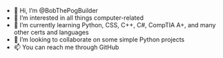 - 👋 Hi, I’m @BobThePogBuilder
- 👀 I’m interested in all things computer-related
- 🌱 I’m currently learning Python, CSS, C++, C#, CompTIA A+, and many other certs and languages
- 💞️ I’m looking to collaborate on some simple Python projects
- 📫 You can reach me through GitHub

<!---
BobThePogBuilder/BobThePogBuilder is a ✨ special ✨ repository because its `README.md` (this file) appears on your GitHub profile.
You can click the Preview link to take a look at your changes.
--->
